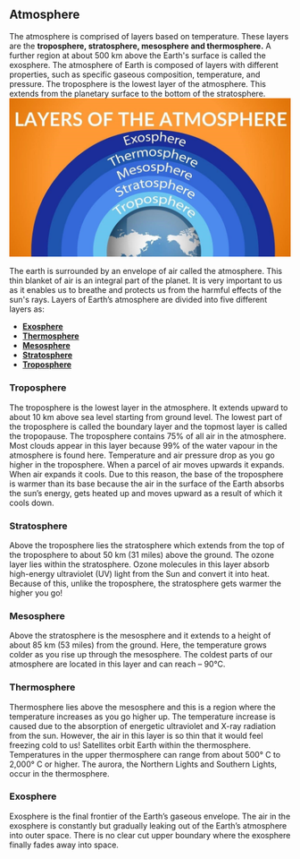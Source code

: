 ## Atmosphere
 The atmosphere is comprised of layers based on temperature. These layers are the **troposphere, stratosphere, mesosphere and thermosphere.** A further region at about 500 km above the Earth's surface is called the exosphere. The atmosphere of Earth is composed of layers with different properties, such as specific gaseous composition, temperature, and pressure. The troposphere is the lowest layer of the atmosphere. This extends from the planetary surface to the bottom of the stratosphere. 
 ![Atmosphare](https://raw.githubusercontent.com/princekunal101/academic-section/main/Studies/Environment%20and%20Echology/figures/atmosphere.jpg)

 The earth is surrounded by an envelope of air called the atmosphere. This thin blanket of air is an integral part of the planet. It is very important to us as it enables us to breathe and protects us from the harmful effects of the sun's rays. 
Layers of Earth’s atmosphere are divided into five different layers as: 
- [**Exosphere**](https://github.com/princekunal101/academic-section/blob/main/Studies/Environment%20and%20Echology/UNIT%201/exosphere.md) 
- [**Thermosphere**](https://github.com/princekunal101/academic-section/blob/main/Studies/Environment%20and%20Echology/UNIT%201/thermosphere.md) 
- [**Mesosphere**](https://github.com/princekunal101/academic-section/blob/main/Studies/Environment%20and%20Echology/UNIT%201/mesosphere.md) 
- [**Stratosphere**](https://github.com/princekunal101/academic-section/blob/main/Studies/Environment%20and%20Echology/UNIT%201/strotosphere.md) 
- [**Troposphere**](https://github.com/princekunal101/academic-section/blob/main/Studies/Environment%20and%20Echology/UNIT%201/troposphere.md) 

### Troposphere 
The troposphere is the lowest layer in the atmosphere. It extends upward to about 10 km above sea level starting from ground level. The lowest part of the troposphere is called the boundary layer and the topmost layer is called the tropopause. The troposphere contains 75% of all air in the atmosphere. Most clouds appear in this layer because 99% of the water vapour in the atmosphere is found here. Temperature and air pressure drop as you go higher in the troposphere. When a parcel of air moves upwards it expands. When air expands it cools. Due to this reason, the base of the troposphere is warmer than its base because the air in the surface of the Earth absorbs the sun’s energy, gets heated up and moves upward as a result of which it cools down.

 ### Stratosphere
Above the troposphere lies the stratosphere which extends from the top of the troposphere to about 50 km (31 miles) above the ground. The ozone layer lies within the stratosphere. Ozone molecules in this layer absorb high-energy ultraviolet (UV) light from the Sun and convert it into heat. Because of this, unlike the troposphere, the stratosphere gets warmer the higher you go!  
 
### Mesosphere 
Above the stratosphere is the mesosphere and it extends to a height of about 85 km (53 miles) from the ground. Here, the temperature grows colder as you rise up through the mesosphere. The coldest parts of our atmosphere are located in this layer and can reach – 90°C. 

 ### Thermosphere 
Thermosphere lies above the mesosphere and this is a region where the temperature increases as you go higher up. The temperature increase is caused due to the absorption of energetic ultraviolet and X-ray radiation from the sun. However, the air in this layer is so thin that it would feel freezing cold to us! Satellites orbit Earth within the thermosphere. Temperatures in the upper thermosphere can range from about 500° C to 2,000° C or higher. The aurora, the Northern Lights and Southern Lights, occur in the thermosphere. 

### Exosphere 
Exosphere is the final frontier of the Earth’s gaseous envelope. The air in the exosphere is constantly but gradually leaking out of the Earth’s atmosphere into outer space. There is no clear cut upper boundary where the exosphere finally fades away into space.  
